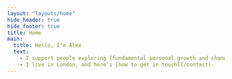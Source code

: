 ```yaml
---
layout: "layouts/home"
hide_header: true
hide_footer: true
title: Home
main:
  title: Hello, I'm Alex
  text:
    - I support people exploring [fundamental personal growth and change](/coaching), and I advise startups on building [world-class B2B products](/advisory). I also [write occasionally](/writing) on a variety of topics.
    - I live in London, and here’s [how to get in touch](/contact).
---
```

